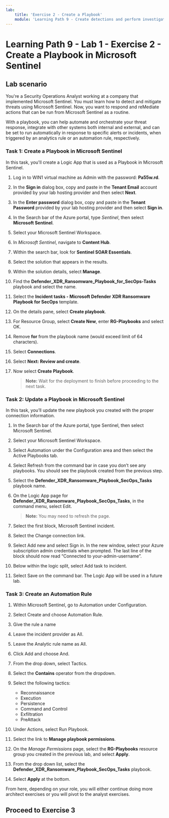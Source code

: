 ```yaml
---
lab:
    title: 'Exercise 2 - Create a Playbook'
    module: 'Learning Path 9 - Create detections and perform investigations using Microsoft Sentinel'
---
```


# Learning Path 9 - Lab 1 - Exercise 2 - Create a Playbook in Microsoft Sentinel

## Lab scenario

You're a Security Operations Analyst working at a company that implemented Microsoft Sentinel. You must learn how to detect and mitigate threats using Microsoft Sentinel. Now, you want to respond and reMediate actions that can be run from Microsoft Sentinel as a routine.

With a playbook, you can help automate and orchestrate your threat response, integrate with other systems both internal and external, and can be set to run automatically in response to specific alerts or incidents, when triggered by an analytics rule or an automation rule, respectively.

### Task 1: Create a Playbook in Microsoft Sentinel

In this task, you'll create a Logic App that is used as a Playbook in Microsoft Sentinel.

1. Log in to WIN1 virtual machine as Admin with the password: **Pa55w.rd**.  

1. In the **Sign in** dialog box, copy and paste in the **Tenant Email** account provided by your lab hosting provider and then select **Next**.

1. In the **Enter password** dialog box, copy and paste in the **Tenant Password** provided by your lab hosting provider and then select **Sign in**.

1. In the Search bar of the Azure portal, type *Sentinel*, then select **Microsoft Sentinel**.

1. Select your Microsoft Sentinel Workspace.

1. In *Microsoft Sentinel*, navigate to **Content Hub**.

1. Within the search bar, look for **Sentinel SOAR Essentials**.

1. Select the solution that appears in the results.

1. Within the solution details, select **Manage**.

1. Find the **Defender_XDR_Ransomware_Playbook_for_SecOps-Tasks** playbook and select the name.

1. Select the **Incident tasks - Microsoft Defender XDR Ransomware Playbook for SecOps** template.

1. On the details pane, select **Create playbook**.

1. For Resource Group, select **Create New**, enter **RG-Playbooks** and select OK.

1. Remove  **for** from the playbook name (would exceed limit of 64 characters).

1. Select **Connections**.

1. Select **Next: Review and create**.

1. Now select **Create Playbook**.

    >**Note:** Wait for the deployment to finish before proceeding to the next task.

### Task 2: Update a Playbook in Microsoft Sentinel

In this task, you’ll update the new playbook you created with the proper connection information.

1. In the Search bar of the Azure portal, type Sentinel, then select Microsoft Sentinel.

1. Select your Microsoft Sentinel Workspace.

1. Select Automation under the Configuration area and then select the Active Playbooks tab.

1. Select Refresh from the command bar in case you don’t see any playbooks. You should see the playbook created from the previous step.

1. Select the **Defender_XDR_Ransomware_Playbook_SecOps_Tasks** playbook name.

1. On the Logic App page for **Defender_XDR_Ransomware_Playbook_SecOps_Tasks**, in the command menu, select Edit.

    >**Note:** You may need to refresh the page.

1. Select the first block, Microsoft Sentinel incident.

1. Select the Change connection link.

1. Select Add new and select Sign in. In the new window, select your Azure subscription admin credentials when prompted. The last line of the block should now read “Connected to your-admin-username”.

1. Below within the logic split, select Add task to incident.

1. Select Save on the command bar. The Logic App will be used in a future lab.

### Task 3: Create an Automation Rule

1. Within Microsoft Sentinel, go to Automation under Configuration.

1. Select Create and choose Automation Rule.

1. Give the rule a name

1. Leave the incident provider as All.

1. Leave the Analytic rule name as All.

1. Click Add and choose And.

1. From the drop down, select Tactics.

1. Select the **Contains** operator from the dropdown.

1. Select the following tactics:
    - Reconnaissance
    - Execution
    - Persistence
    - Command and Control
    - Exfiltration
    - PreAttack

1. Under Actions, select Run Playbook.

1. Select the link to **Manage playbook permissions**.

1. On the *Manage Permissions* page, select the **RG-Playbooks** resource group you created in the previous lab, and select **Apply**.

1. From the drop down list, select the **Defender_XDR_Ransomware_Playbook_SecOps_Tasks** playbook.

1. Select **Apply** at the bottom.

From here, depending on your role, you will either continue doing more architect exercises or you will pivot to the analyst exercises.

## Proceed to Exercise 3
